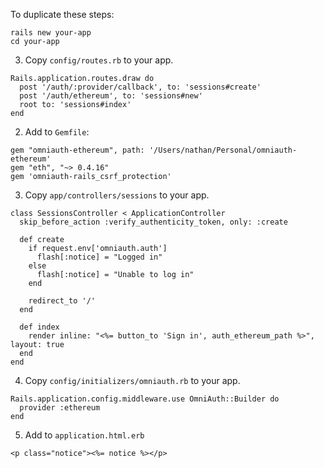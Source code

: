 To duplicate these steps:

```
rails new your-app
cd your-app
```

3. Copy `config/routes.rb` to your app.
```
Rails.application.routes.draw do
  post '/auth/:provider/callback', to: 'sessions#create'
  post '/auth/ethereum', to: 'sessions#new'
  root to: 'sessions#index'
end
```

2. Add to `Gemfile`:
```
gem "omniauth-ethereum", path: '/Users/nathan/Personal/omniauth-ethereum'
gem "eth", "~> 0.4.16"
gem 'omniauth-rails_csrf_protection'
```

3. Copy `app/controllers/sessions` to your app.
```
class SessionsController < ApplicationController
  skip_before_action :verify_authenticity_token, only: :create

  def create
    if request.env['omniauth.auth']
      flash[:notice] = "Logged in"
    else
      flash[:notice] = "Unable to log in"
    end

    redirect_to '/'
  end

  def index
    render inline: "<%= button_to 'Sign in', auth_ethereum_path %>", layout: true
  end
end
```

4. Copy `config/initializers/omniauth.rb` to your app.
```
Rails.application.config.middleware.use OmniAuth::Builder do
  provider :ethereum
end
```

5. Add to `application.html.erb`
```
<p class="notice"><%= notice %></p>
```